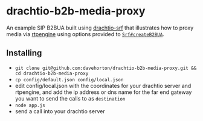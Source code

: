 # drachtio-b2b-media-proxy
An example SIP B2BUA built using [drachtio-srf](https://github.com/davehorton/drachtio-srf) that illustrates how to proxy media via [rtpengine](https://github.com/sipwise/rtpengine) using options provided to [`Srf#createB2BUA`](https://github.com/davehorton/drachtio-srf#srfcreateb2bua).

## Installing
* `git clone git@github.com:davehorton/drachtio-b2b-media-proxy.git && cd drachtio-b2b-media-proxy`
* `cp config/default.json config/local.json`
* edit config/local.json with the coordinates for your drachtio server and rtpengine, and add the ip address or dns name for the far end gateway you want to send the calls to as `destination`
* `node app.js`
* send a call into your drachtio server
